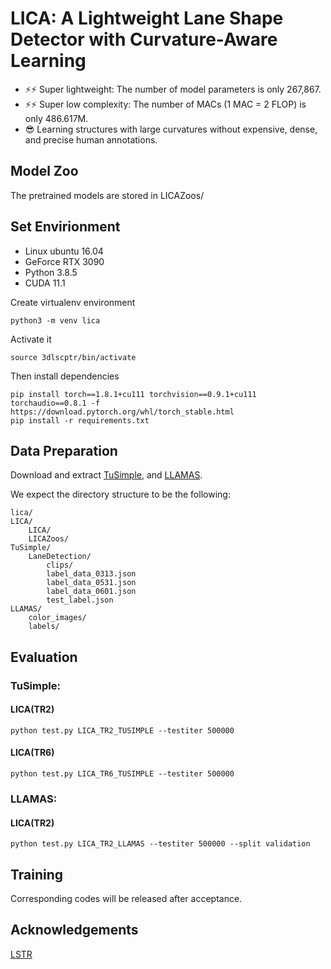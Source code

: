 **LICA**: A Lightweight Lane Shape Detector with Curvature-Aware Learning
=======

* ⚡⚡ Super lightweight: The number of model parameters is only 267,867.
* ⚡⚡ Super low complexity: The number of MACs (1 MAC = 2 FLOP) is only 486.617M.
* 😎  Learning structures with large curvatures without expensive, dense, and precise human annotations.


## Model Zoo
The pretrained models are stored in LICAZoos/

## Set Envirionment

* Linux ubuntu 16.04
* GeForce RTX 3090
* Python 3.8.5
* CUDA 11.1

Create virtualenv environment

```
python3 -m venv lica
```

Activate it

```
source 3dlscptr/bin/activate
```

Then install dependencies

```
pip install torch==1.8.1+cu111 torchvision==0.9.1+cu111 torchaudio==0.8.1 -f https://download.pytorch.org/whl/torch_stable.html
pip install -r requirements.txt
```

## Data Preparation
Download and extract [TuSimple](https://github.com/TuSimple/tusimple-benchmark),
and [LLAMAS](https://unsupervised-llamas.com/llamas/download).

We expect the directory structure to be the following:
```
lica/
LICA/
    LICA/
    LICAZoos/
TuSimple/
    LaneDetection/
        clips/
        label_data_0313.json
        label_data_0531.json
        label_data_0601.json
        test_label.json
LLAMAS/
    color_images/
    labels/
```

## Evaluation


### TuSimple:

#### LICA(TR2)
```
python test.py LICA_TR2_TUSIMPLE --testiter 500000
```

#### LICA(TR6)
```
python test.py LICA_TR6_TUSIMPLE --testiter 500000
```

### LLAMAS:

#### LICA(TR2)
```
python test.py LICA_TR2_LLAMAS --testiter 500000 --split validation
```

## Training

Corresponding codes will be released after acceptance.

## Acknowledgements

[LSTR](https://github.com/liuruijin17/LSTR)
